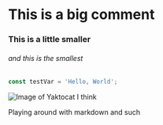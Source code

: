 # This is a big comment
### This is a little smaller
###### and this is the smallest

``` javascript
const testVar = 'Hello, World';
```

![Image of Yaktocat I think](https://octodex.github.com/images/yaktocat.png)

Playing around with markdown and such
